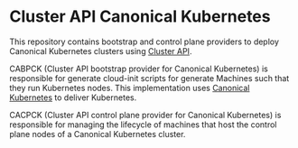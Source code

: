 # Cluster API Canonical Kubernetes

This repository contains bootstrap and control plane providers to deploy Canonical Kubernetes clusters using [Cluster API](https://github.com/kubernetes-sigs/cluster-api/blob/master/README.md).

CABPCK (Cluster API bootstrap provider for Canonical Kubernetes) is responsible for generate cloud-init scripts for generate Machines such that they run Kubernetes nodes. This implementation uses [Canonical Kubernetes](https://github.com/canonical/k8s-snap) to deliver Kubernetes.

CACPCK (Cluster API control plane provider for Canonical Kubernetes) is responsible for managing the lifecycle of machines that host the control plane nodes of a Canonical Kubernetes cluster.
